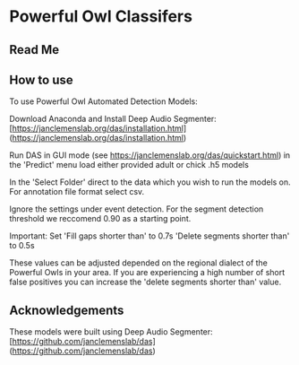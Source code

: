 # Powerful Owl Classifers
## Read Me

## How to use

To use Powerful Owl Automated Detection Models: 

Download Anaconda and Install Deep Audio Segmenter: [https://janclemenslab.org/das/installation.html] (https://janclemenslab.org/das/installation.html)

Run DAS in GUI mode (see https://janclemenslab.org/das/quickstart.html) in the 'Predict' menu load either provided adult or chick .h5 models

In the 'Select Folder' direct to the data which you wish to run the models on. For annotation file format select csv. 

Ignore the settings under event detection. For the segment detection threshold we reccomend 0.90 as a starting point. 

Important: 
Set
'Fill gaps shorter than' to 0.7s
'Delete segments shorter than' to 0.5s

These values can be adjusted depended on the regional dialect of the Powerful Owls in your area. If you are experiencing a high number of short false positives you can increase the 'delete segments shorter than' value. 


## Acknowledgements

These models were built using Deep Audio Segmenter: [https://github.com/janclemenslab/das] (https://github.com/janclemenslab/das)
